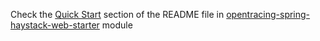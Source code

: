 Check the [Quick Start](../opentracing-spring-haystack-web-starter#quick-start) section of the README file in [opentracing-spring-haystack-web-starter](../opentracing-spring-haystack-web-starter) module
